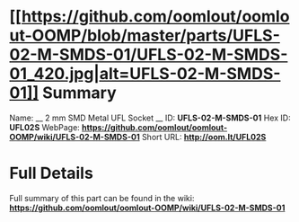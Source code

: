 
[[https://github.com/oomlout/oomlout-OOMP/blob/master/parts/UFLS-02-M-SMDS-01/UFLS-02-M-SMDS-01_420.jpg|alt=UFLS-02-M-SMDS-01]] 
Summary
=================

Name: __ 2 mm SMD Metal UFL Socket __
ID: __UFLS-02-M-SMDS-01__
Hex ID: __UFL02S__
WebPage: __https://github.com/oomlout/oomlout-OOMP/wiki/UFLS-02-M-SMDS-01__
Short URL: __http://oom.lt/UFL02S__

Full Details
==========================
Full summary of this part can be found in the wiki:   
__https://github.com/oomlout/oomlout-OOMP/wiki/UFLS-02-M-SMDS-01__   

